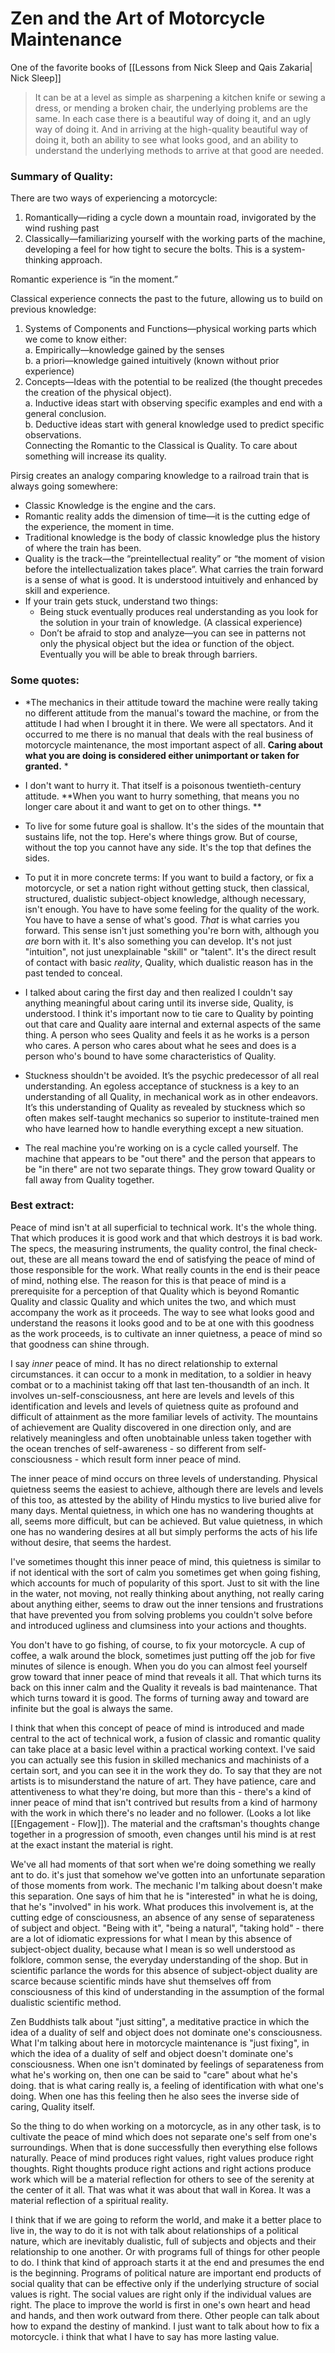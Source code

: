 # Zen and the Art of Motorcycle Maintenance


One of the favorite books of [[Lessons from Nick Sleep and Qais Zakaria| Nick Sleep]]


> It can be at a level as simple as sharpening a kitchen knife or sewing a dress, or mending a broken chair, the underlying problems are the same. In  each case there is a beautiful way of doing it, and an ugly way of doing it. And in arriving at the high-quality beautiful way of doing it, both an ability to see what looks good, and an ability to understand the underlying methods to arrive at that good are needed.




### Summary of Quality:

There are two ways of experiencing a motorcycle:  
1. Romantically—riding a cycle down a mountain road, invigorated by the wind rushing past  
2. Classically—familiarizing yourself with the working parts of the machine, developing a feel for how tight to secure the bolts.  This is a system-thinking approach.
  
Romantic experience is “in the moment.”  
  
Classical experience connects the past to the future, allowing us to build on previous knowledge:  
1. Systems of Components and Functions—physical working parts which we come to know either:  
	a. Empirically—knowledge gained by the senses  
	b. a priori—knowledge gained intuitively (known without prior experience)  
2. Concepts—Ideas with the potential to be realized (the thought precedes the creation of the physical object).  
	a. Inductive ideas start with observing specific examples and end with a general conclusion.  
	b. Deductive ideas start with general knowledge used to predict specific observations.  
Connecting the Romantic to the Classical is Quality. To care about something will increase its quality.  
  
Pirsig creates an analogy comparing knowledge to a railroad train that is always going somewhere:  
- Classic Knowledge is the engine and the cars.  
- Romantic reality adds the dimension of time—it is the cutting edge of the experience, the moment in time.  
- Traditional knowledge is the body of classic knowledge plus the history of where the train has been.  
- Quality is the track—the “preintellectual reality” or “the moment of vision before the intellectualization takes place”. What carries the train forward is a sense of what is good. It is understood intuitively and enhanced by skill and experience.  
- If your train gets stuck, understand two things:  
	-  Being stuck eventually produces real understanding as you look for the solution in your train of knowledge. (A classical experience)
	-  Don’t be afraid to stop and analyze—you can see in patterns not only the physical object but the idea or function of the object. Eventually you will be able to break through barriers.




### Some quotes:
- *The mechanics in their attitude toward the machine were really taking no different attitude from the manual's toward the machine, or from the attitude I had when I brought it in there. We were all spectators. And it occurred to me there is no manual that deals with the real business of motorcycle maintenance, the most important aspect of all. **Caring about what you are doing is considered either unimportant or taken for granted.** *

- I don't want to hurry it. That itself is a poisonous twentieth-century attitude. **When you want to hurry something, that means you no longer care about it and want to get on to other things. **

- To live for some future goal is shallow. It's the sides of the mountain that sustains life, not the top. Here's where things grow. But of course, without the top you cannot have any side. It's the top that defines the sides.


- To put it in more concrete terms: If you want to build a factory, or fix a motorcycle, or set a nation right without getting stuck, then classical, structured, dualistic subject-object knowledge, although necessary, isn't enough. You have to have some feeling for the quality of the work. You have to have a sense of what's good. *That* is what carries you forward. This sense isn't just something you're born with, although you *are* born with it. It's also something you can develop. It's not just "intuition", not just unexplainable "skill" or "talent". It's the direct result of contact with basic *reality*, Quality, which dualistic reason has in the past tended to conceal.

- I talked about caring the first day and then realized I couldn't say anything meaningful about caring until its inverse side, Quality, is understood. I think it's important now to tie care to Quality by pointing out that care and Quality aare internal and external aspects of the same thing. A person who sees Quality and feels it as he works is a person who cares. A person who cares about what he sees and does is a person who's bound to have some characteristics of Quality.

- Stuckness shouldn't be avoided. It’s the psychic predecessor of all real understanding. An egoless acceptance of stuckness is a key to an understanding of all Quality, in mechanical work as in other endeavors. It’s this understanding of Quality as revealed by stuckness which so often makes self-taught mechanics so superior to institute-trained men who have learned how to handle everything except a new situation.


- The real machine you're working on is a cycle called yourself. The machine that appears to be "out there" and the person that appears to be "in there" are not two separate things. They grow toward Quality or fall away from Quality together.

### Best extract:
Peace of mind isn't at all superficial to technical work. It's the whole thing. That which produces it is good work and that which destroys it is bad work. The specs, the measuring instruments, the quality control, the final check-out, these are all means toward the end of satisfying the peace of mind of those responsible for the work. What really counts in the end is their peace of mind, nothing else. The reason for this is that peace of mind is a prerequisite for a perception of that Quality  which is beyond Romantic Quality and classic Quality and which unites the two, and which must accompany the work as it proceeds. The way to see what looks good and understand the reasons it looks good and to be at one with this goodness as the work proceeds, is to cultivate an inner quietness, a peace of mind so that goodness can shine through.

I say *inner* peace of mind. It has no direct relationship to external circumstances. it can occur to a monk in meditation, to a soldier in heavy combat or to a machinist taking off that last ten-thousandth of an inch. It involves un-self-consciousness, ant here are levels and levels of this identification and levels and levels of quietness quite as profound and difficult of attainment as the more familiar levels of activity. The mountains of achievement are Quality discovered in one direction only, and are relatively meaningless and often unobtainable unless taken together with the ocean trenches of self-awareness - so different from self-consciousness - which result form inner peace of mind.

The inner peace of mind occurs on three levels of understanding. Physical quietness seems the easiest to achieve, although there are levels and levels of this too, as attested by the ability of Hindu mystics to live buried alive for many days. Mental quietness, in which one has no wandering thoughts at all, seems more difficult, but can be achieved. But value quietness, in which one has no wandering desires at all but simply performs the acts of his life without desire, that seems the hardest.

I've sometimes thought this inner peace of mind, this quietness is similar to if not identical with the sort of calm you sometimes get when going fishing, which accounts for much of popularity of this sport. Just to sit with the line in the water, not moving, not really thinking about anything, not really caring about anything either, seems to draw out the inner tensions and frustrations that have prevented you from solving problems you couldn't solve before and introduced ugliness and clumsiness into your actions and thoughts.

You don't have to go fishing, of course, to fix your motorcycle. A cup of coffee, a walk around the block, sometimes just putting off the job for five minutes of silence is enough. When you do you can almost feel yourself grow toward that inner peace of mind that reveals it all. That which turns its back on this inner calm and the Quality it reveals is bad maintenance. That which turns toward it is good. The forms of turning away and toward are infinite but the goal is always the same.

I think that when this concept of peace of mind is introduced and made central to the act of technical work, a fusion of classic and romantic quality can take place at a basic level within a practical working context. I've said  you can actually see this fusion in skilled mechanics and machinists of a certain sort, and you can see it in the work they do. To say that they are not artists is to misunderstand the nature of art. They have patience, care and attentiveness to what they're doing, but more than this - there's a kind of inner peace of mind that isn't contrived but results from a kind of harmony with the work in which there's no leader and no follower. (Looks a lot like [[Engagement - Flow]]). The material and the craftsman's thoughts change together in a progression of smooth, even changes until his mind is at rest at the exact instant the material is right.

We've all had moments of that sort when we're doing something we really ant to do. it's just that somehow we've gotten into an unfortunate separation of those moments from work. The mechanic I'm talking about doesn't make this separation. One says of him that he is "interested" in what he is doing, that he's "involved" in his work. What produces this involvement is, at the cutting edge of consciousness, an absence of any sense of separateness of subject and object. "Being with it", "being a natural", "taking hold" - there are a lot of idiomatic expressions for what I mean by this absence of subject-object duality, because what I mean is so well understood as folklore, common sense, the everyday understanding of the shop. But in scientific parlance the words for this absence of subject-object duality are scarce because scientific minds have shut themselves off from consciousness of this kind of understanding in the assumption of the formal dualistic scientific method.

Zen Buddhists talk about "just sitting", a meditative practice in which the idea of a duality of self and object does not dominate one's consciousness. What I'm talking about  here in motorcycle maintenance is "just fixing", in which the idea of a duality of self and object doesn't dominate one's consciousness. When one isn't dominated by feelings of separateness from what he's working on, then one can be said to "care" about what he's doing. that is what caring really is, a feeling of identification with what one's doing. When one has this feeling then he also sees the inverse side of caring, Quality itself.

So the thing to do when working on a motorcycle, as in any other task, is to cultivate the peace of mind which does not separate one's self from one's surroundings. When that is done successfully then everything else follows naturally. Peace of mind produces right values, right values produce right thoughts. Right thoughts produce right actions and right actions produce work which will be a material reflection for others to see of the serenity at the center of it all. That was what it was about that wall in Korea. It was a material reflection of a spiritual reality.

I think that if we are going to reform the world, and make it a better place to live in, the way to do it is not with talk about relationships of a political nature, which are inevitably dualistic, full of subjects and objects and their relationship to one another. Or with programs full of things for other people to do. I think that kind of approach starts it at the end and presumes the end is the beginning. Programs of political nature are important end products of social quality that can be effective only if the underlying structure of social values is right. The social values are right only if the individual values are right. The place to improve the world is first in one's own heart and head and hands, and then work outward from there. Other people can talk about how to expand the destiny of mankind. I just want to talk about how to fix a motorcycle. i think that what I have to say has more lasting value.